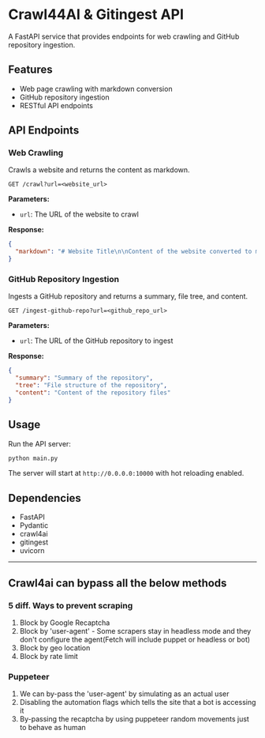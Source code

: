 # Crawl44AI & Gitingest API

A FastAPI service that provides endpoints for web crawling and GitHub repository ingestion.

## Features

- Web page crawling with markdown conversion
- GitHub repository ingestion
- RESTful API endpoints

## API Endpoints

### Web Crawling

Crawls a website and returns the content as markdown.

```
GET /crawl?url=<website_url>
```

**Parameters:**
- `url`: The URL of the website to crawl

**Response:**
```json
{
  "markdown": "# Website Title\n\nContent of the website converted to markdown..."
}
```

### GitHub Repository Ingestion

Ingests a GitHub repository and returns a summary, file tree, and content.

```
GET /ingest-github-repo?url=<github_repo_url>
```

**Parameters:**
- `url`: The URL of the GitHub repository to ingest

**Response:**
```json
{
  "summary": "Summary of the repository",
  "tree": "File structure of the repository",
  "content": "Content of the repository files"
}
```

## Usage

Run the API server:

```bash
python main.py
```

The server will start at `http://0.0.0.0:10000` with hot reloading enabled.

## Dependencies

- FastAPI
- Pydantic
- crawl4ai
- gitingest
- uvicorn

---

## Crawl4ai can bypass all the below methods
### 5 diff. Ways to prevent scraping
1. Block by Google Recaptcha
2. Block by 'user-agent' - Some scrapers stay in headless mode and they don't configure the agent(Fetch will include puppet or headless or bot)
3. Block by geo location
4. Block by rate limit

### Puppeteer
1. We can by-pass the 'user-agent' by simulating as an actual user
2. Disabling the automation flags which tells the site that a bot is accessing it
3. By-passing the recaptcha by using puppeteer random movements just to behave as human